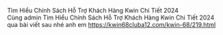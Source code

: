 Tìm Hiểu Chính Sách Hỗ Trợ Khách Hàng Kwin Chi Tiết 2024	
Cùng admin Tìm Hiểu Chính Sách Hỗ Trợ Khách Hàng Kwin Chi Tiết 2024 qua bài viết sau nhé anh em	
https://kwin68cluba12.com/kwin-68/219.html